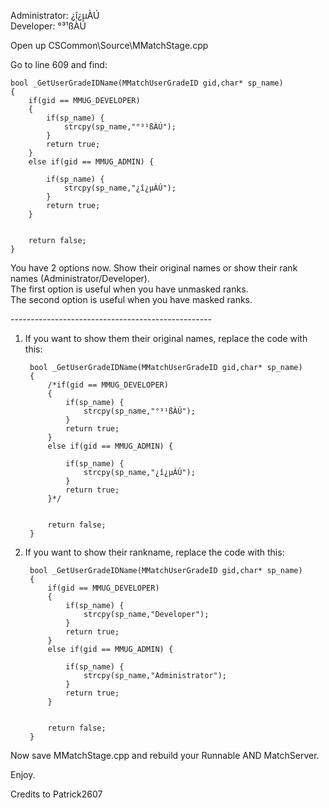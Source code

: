 
Administrator: ¿î¿µÀÚ <br>
Developer: °³¹ßÀÚ <br>


Open up CSCommon\Source\MMatchStage.cpp <br>


Go to line 609 and find: <br>

    bool _GetUserGradeIDName(MMatchUserGradeID gid,char* sp_name)
    {
        if(gid == MMUG_DEVELOPER) 
        { 
            if(sp_name) {
                strcpy(sp_name,"°³¹ßÀÚ");
            }
            return true; 
        }
        else if(gid == MMUG_ADMIN) {

            if(sp_name) { 
                strcpy(sp_name,"¿î¿µÀÚ");
            }
            return true; 
        }


        return false;
    }

You have 2 options now. Show their original names or show their rank names (Administrator/Developer). <br>
The first option is useful when you have unmasked ranks. <br>
The second option is useful when you have masked ranks. <br>


-------------------------------------------------- <br>


1. If you want to show them their original names, replace the code with this: <br>


        bool _GetUserGradeIDName(MMatchUserGradeID gid,char* sp_name)
        {
            /*if(gid == MMUG_DEVELOPER) 
            { 
                if(sp_name) {
                    strcpy(sp_name,"°³¹ßÀÚ");
                }
                return true; 
            }
            else if(gid == MMUG_ADMIN) {

                if(sp_name) { 
                    strcpy(sp_name,"¿î¿µÀÚ");
                }
                return true; 
            }*/


            return false;
        }




2. If you want to show their rankname, replace the code with this:


        bool _GetUserGradeIDName(MMatchUserGradeID gid,char* sp_name)
        {
            if(gid == MMUG_DEVELOPER) 
            { 
                if(sp_name) {
                    strcpy(sp_name,"Developer");
                }
                return true; 
            }
            else if(gid == MMUG_ADMIN) {

                if(sp_name) { 
                    strcpy(sp_name,"Administrator");
                }
                return true; 
            }


            return false;
        }










Now save MMatchStage.cpp and rebuild your Runnable AND MatchServer. <br>


Enjoy. <br>



Credits to Patrick2607 <br>
